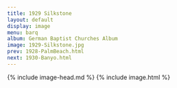 ```yaml
---
title: 1929 Silkstone
layout: default
display: image
menu: barq
album: German Baptist Churches Album
image: 1929-Silkstone.jpg
prev: 1928-PalmBeach.html
next: 1930-Banyo.html
---
```

{% include image-head.md %}
{% include image.html %}